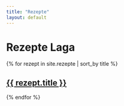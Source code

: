 ```yaml
---
title: "Rezepte"
layout: default
---
```


# Rezepte Laga

{% for rezept in site.rezepte | sort_by title %}
<h2><a href="{{ rezept.url | relative_url }}">{{ rezept.title }}</a></h2>
{% endfor %}
